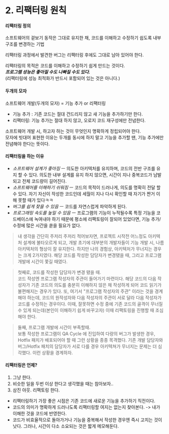# 2. 리팩터링 원칙

#### 리팩터링 정의

소프트웨어의 겉보기 동작은 그대로 유지한 채, 코드를 이해하고 수정하기 쉽도록 내부 구조를 변경하는 기법

리팩터링 과정에서 발견한 버그는 리팩터링 후에도 그대로 남아 있어야 한다.

리팩터링의 목적은 코드를 이해하고 수정하기 쉽게 만드는 것이다.   
_**프로그램 성능은 좋아질 수도 나빠질 수도 있다.**_   
\(리팩터링에 성능 최적화가 반드시 포함되어 있는 것은 아니다.\)

#### 두개의 모자

소프트웨어 개발\(두개의 모자\) = 기능 추가 or 리팩터링

* 기능 추가 : 기존 코드는 절대 건드리지 않고 새 기능을 추가하기만 한다.
* 리팩터링: 기능 추가는 절대 하지 않고, 오로지 코드 재구성에만 전념한다.

소프트웨어 개발 시, 하고자 하는 것이 무엇인지 명확하게 정립되어야 한다.  
모자에 빗대어 표현한 이유는 두개를 동시에 하지 말고 기능을 추가할 땐, 기능 추가에만 전념해야 한다는 뜻이다.

#### 리팩터링을 하는 이유

* _소프트웨어 설계가 좋아짐_ ㅡ 의도한 아키텍처를 유지하며, 코드의 전반 구조를 유지 할 수 있다. 의도한 내부 설계를 유지 하지 않으면, 시간이 지나 중복코드가 남발되고 전체 코드량이 길어진다.
* _소프트웨어를 이해하기 쉬워짐_ ㅡ 코드의 목적이 드러나게, 의도를 명확히 전달 할 수 있다. 자기 자신이 작성한 코드인데 세월이 지나 다시 확인할 때 자기가 짠거 이해 못할 때가 있다ㅋㅋ
* _버그를 쉽게 찾을 수 있음_ ㅡ 코드를 자연스럽게 파악하게 된다.
* _프로그래밍 속도를 높일 수 있음_ ㅡ 프로그램의 기능이 누적될수록 특정 기능을 코드베이스에 녹여내야 하기 때문에 평소에 리팩토링이 잘되어 있었다면, 기능 추가/수정에 많은 시간을 쏟을 필요가 없다.

> 내 생각을 간단히 주저리 주저리 적어보자면, 프로젝트 시작전 어느정도 아키텍처 설계에 불타오르게 되고, 개발 초기에 대부분의 개발자들이 기능 개발 시, 나름 아키텍처의 형상이 잘 유지한다. 하지만 나의 경험상, 아키텍처가 무너지는 경우는 크게 2가지였다. 해당 코드를 작성한 담당자가 변경됐을 때, 그리고 프로그램 개발에 시간이 쫓길 때였다.

> 첫째로, 코드를 작성한 담당자가 변경 됐을 때.   
> 코드 작성엔 프로그램 작성자의 주관이 들어가기 마련이다. 해당 코드의 다음 작성자가 기존 코드의 의도를 충분히 이해하지 않은 채 작성하게 되어 코드 읽기가 불편해지는 경우가 있다. 또, 여기서 "프로그램 작성자의 주관" 이라는 것을 경계해야 하는데, 코드의 원작성자와 다음 작성자의 주관이 서로 달라 다음 작성자가 코드를 수정하는 경우이다. 이때, 잘못하면 수정 중에 기존 코드의 골격이 무너질 수 있게 되는데\(본인이 이해하기 쉽게 바꾸고자\) 이때 리팩토링을 진행할 때 조심해야 한다.

> 둘째, 프로그램 개발에 시간이 부족할때.  
> 보통 작성한 프로그램이 QA Cycle 에 진입하여 다량의 버그가 발생한 경우, Hotfix 패치가 배포되어야 할 때 그런 상황을 종종 목격했다. 기존 개발 담당자와 버그/Hotfix 패치의 담당자가 서로 다를 경우 아키텍쳐가 무너지는 문제는 더 심각했다. 이런 상황을 경계하자.

#### 리팩터링은 언제?

1. 그냥 한다.
2. 비슷한 일을 두번 이상 한다고 생각했을 때는 참아보자..
3. 삼진 아웃. 리팩토링 한다.

* 리팩터링하기 가장 좋은 시점은 기존 코드에 새로운 기능을 추가하기 직전이다.
* 코드의 의미가 명확하게 드러나도록 리팩터링할 여지는 없는지 찾아본다. -&gt; 내가 이해한 것을 코드에 반영한다.
* 코드가 비효율적으로 돌아가거나 기능을 중복해서 작성한 경우엔 즉시 고치는 것이 낫다. 그러나, 시간이 다소 소요되는 것은 짧게 메모해둔다. 





